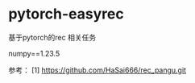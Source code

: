 # pytorch-easyrec
基于pytorch的rec 相关任务

numpy==1.23.5

参考：
[1] https://github.com/HaSai666/rec_pangu.git

